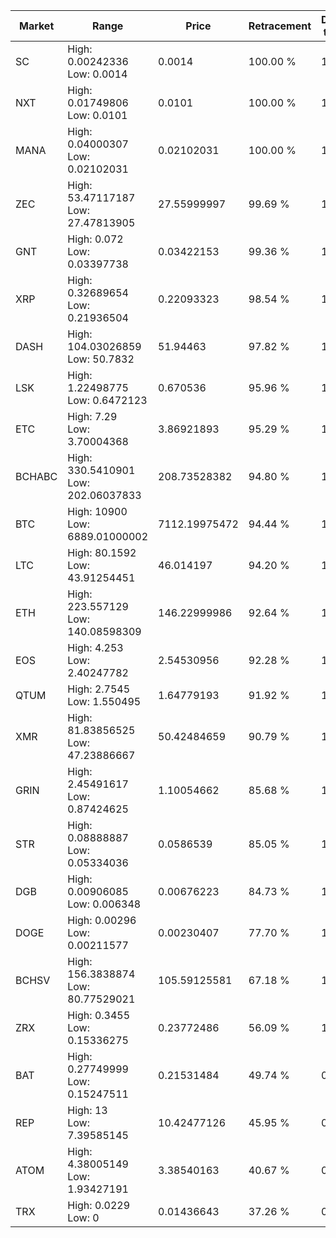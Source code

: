 | Market | Range | Price| Retracement | Doubles to 50% |
| --- | --- | --- | --- | --- |
| SC | High: 0.00242336<br />Low: 0.0014 | 0.0014 | 100.00 % | 1.37 |
| NXT | High: 0.01749806<br />Low: 0.0101 | 0.0101 | 100.00 % | 1.37 |
| MANA | High: 0.04000307<br />Low: 0.02102031 | 0.02102031 | 100.00 % | 1.45 |
| ZEC | High: 53.47117187<br />Low: 27.47813905 | 27.55999997 | 99.69 % | 1.47 |
| GNT | High: 0.072<br />Low: 0.03397738 | 0.03422153 | 99.36 % | 1.55 |
| XRP | High: 0.32689654<br />Low: 0.21936504 | 0.22093323 | 98.54 % | 1.24 |
| DASH | High: 104.03026859<br />Low: 50.7832 | 51.94463 | 97.82 % | 1.49 |
| LSK | High: 1.22498775<br />Low: 0.6472123 | 0.670536 | 95.96 % | 1.40 |
| ETC | High: 7.29<br />Low: 3.70004368 | 3.86921893 | 95.29 % | 1.42 |
| BCHABC | High: 330.5410901<br />Low: 202.06037833 | 208.73528382 | 94.80 % | 1.28 |
| BTC | High: 10900<br />Low: 6889.01000002 | 7112.19975472 | 94.44 % | 1.25 |
| LTC | High: 80.1592<br />Low: 43.91254451 | 46.014197 | 94.20 % | 1.35 |
| ETH | High: 223.557129<br />Low: 140.08598309 | 146.22999986 | 92.64 % | 1.24 |
| EOS | High: 4.253<br />Low: 2.40247782 | 2.54530956 | 92.28 % | 1.31 |
| QTUM | High: 2.7545<br />Low: 1.550495 | 1.64779193 | 91.92 % | 1.31 |
| XMR | High: 81.83856525<br />Low: 47.23886667 | 50.42484659 | 90.79 % | 1.28 |
| GRIN | High: 2.45491617<br />Low: 0.87424625 | 1.10054662 | 85.68 % | 1.51 |
| STR | High: 0.08888887<br />Low: 0.05334036 | 0.0586539 | 85.05 % | 1.21 |
| DGB | High: 0.00906085<br />Low: 0.006348 | 0.00676223 | 84.73 % | 1.14 |
| DOGE | High: 0.00296<br />Low: 0.00211577 | 0.00230407 | 77.70 % | 1.10 |
| BCHSV | High: 156.3838874<br />Low: 80.77529021 | 105.59125581 | 67.18 % | 1.12 |
| ZRX | High: 0.3455<br />Low: 0.15336275 | 0.23772486 | 56.09 % | 1.05 |
| BAT | High: 0.27749999<br />Low: 0.15247511 | 0.21531484 | 49.74 % | 0.00 |
| REP | High: 13<br />Low: 7.39585145 | 10.42477126 | 45.95 % | 0.00 |
| ATOM | High: 4.38005149<br />Low: 1.93427191 | 3.38540163 | 40.67 % | 0.00 |
| TRX | High: 0.0229<br />Low: 0 | 0.01436643 | 37.26 % | 0.00 |
